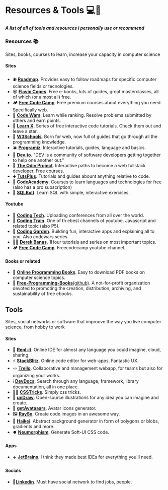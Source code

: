 # Resources & Tools 💻🌲
##### _A list of all of tools and resources i personally use or recommend_ 

### Resources 📚 

Sites, books, courses to learn, increase your capacity in computer science

#### Sites 

- ⛽ [**Roadmap**](https://roadmap.sh). Provides easy to follow roadmaps for specific computer science fields or tecnologies.
- 😎 [**Flavio Copes**](https://flaviocopes.com). Free e-books, lots of guides, great masterclasses, all of which (or almost all) free.
- 🏕️ [**Free Code Camp**](https://freecodecamp.org). Free premium courses about everything you need. Specifically web.
- 🥋 [**Code Wars**](https://www.codewars.com). Learn while ranking. Resolve problems submitted by others and earn points.
- 👾 [**Learn X**](https://github.com/ronreiter/interactive-tutorials). Series of free interactive code tutorials. Check them out and leave a star.
- 🍏 [**W3Schools**](https://www.w3schools.com). Born for web, now full of guides that go through all the programming knowledge.
- 🫐 [**Programiz**](https://www.programiz.com). Interactive tutorials, guides, language and basics.
- 🎩 [**Dev.to**](https://dev.to). "DEV is a community of software developers getting together to help one another out."
- 🦣 [**The Odin Project**](https://www.theodinproject.com). Interactive paths to become a web fullstack developer. Free courses.
- ➕ [**TutsPlus**](https://tutsplus.com). Tutorials and guides abount anything relative to code.
- 🎒 [**CodeAcademy**](https://www.codecademy.com). Courses to learn languages and technologies for free (also has a pro subscription) 
- 🔩 [**SQLBolt**](https://sqlbolt.com). Learn SQL with simple, interactive exercises.

#### Youtube

- 💬 [**Coding Tech**](https://www.youtube.com/c/CodingTech). Uploading conferences from all over the world.
- 🚂 [**Coding Train**](https://www.youtube.com/channel/UCvjgXvBlbQiydffZU7m1_aw). One of th ebest channels of youtube. Javascript and related topic (also P5).
- 🌱 [**Coding Garden**](https://www.youtube.com/c/CodingGarden/videos). Building fun, interactive apps and explaining all to you. Also codewars series.
- 👨‍💻 [**Derek Banas**](https://www.youtube.com/c/derekbanas). 1Hour tutorials and series on most important topics.
- 🏕️ [**Free Code Camp**](https://www.youtube.com/c/Freecodecamp). Freecodecamp youtube channel.

#### Books or related

- 📘 [**Online Programming Books**](https://www.onlineprogrammingbooks.com). Easy to download PDF books on computer science topics.
- 📔 [**Free-Programming-Books**(github)](https://ebookfoundation.github.io/free-programming-books/). A not-for-profit organization devoted to promoting the creation, distribution, archiving, and sustainability of free ebooks. 

## Tools

Sites, social networks or software that improove the way you live computer science, from hobby to work

#### Sites

- 🌌  [**Repl-it**](https://replit.com/~). Online IDE for almost any language you could imagine, cloud, sharing.
- ⚡ [**StackBlitz**](https://stackblitz.com). Online code editor for web-apps. Fantastic UX.
- 🪢 [**Trello**](https://trello.com/). Collaborative and management webapp, for teams but also for organizing your works.
- ℹ️ [**DevDocs**](https://devdocs.io). Search through any language, framework, library documentation, all in one place.
- 🧙‍♂️ [**CSSTricks**](https://css-tricks.com). Simply css tricks.
- 💜 [**unDraw**](https://undraw.co). Open-source illustrations for any idea you can imagine and create.
- 🧔 [**getAvataaars**](https://getavataaars.com). Avatar icons generator.
- 🖼️ [**RaySo**](https://ray.so). Create code images in an awesome way.
- 🧽 [**Haikei**](https://app.haikei.app). Abstract background generator in form of polygons or blobs, gradients and more.
- ⏺️ [**Neumorphism**](https://neumorphism.io). Generate Soft-UI CSS code.
#### Apps

- ✈️ [**JetBrains**](jetbrains.com/). I think they made best IDEs for everything you'll need.


#### Socials

- 🤝[**Linkedin**](https://www.linkedin.com). Must have social network to find jobs, people.
